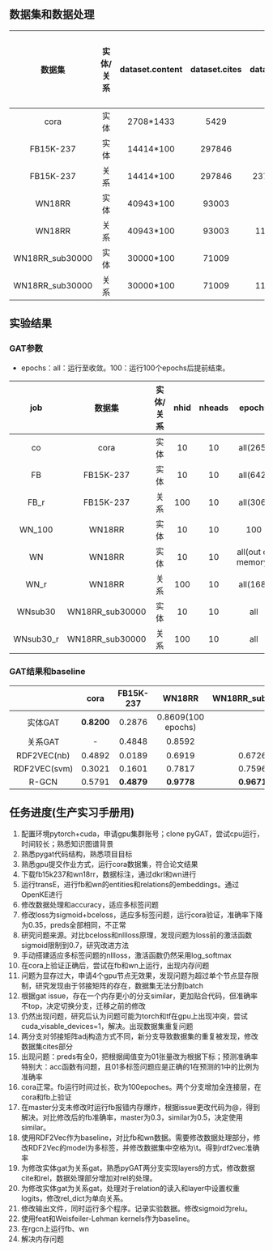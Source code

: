 ## 数据集和数据处理

|  数据集   |实体/关系|dataset.content|dataset.cites|dataset.rel|classes| 数据处理时间 | 运行1个epoch时间 |
| :-------: | :---: | :--------: | :----: | :------: | :----: | :----: | :----: |
|   cora    |  实体 | 2708\*1433 | 5429   |    -     | 7 |   6s  |  0.05s |
| FB15K-237 |  实体 | 14414\*100 | 297846 |    -     |    25    |   11s | 2min40s|
| FB15K-237 |  关系 | 14414\*100 | 297846 | 237\*100 | 25 |   11s | 3min40s|
|   WN18RR  |  实体 | 40943\*100 | 93003  |    -     |    4    |   43s |  26min |
|   WN18RR  |  关系 | 40943\*100 | 93003  |  11\*100 | 4 |   43s |17min10s|
| WN18RR_sub30000 | 实体 | 30000*100 | 71009 | - | 4 | 25s ||
| WN18RR_sub30000 | 关系 | 30000*100 | 71009 | 11\*100 | 4 | 26s ||

## 实验结果

### GAT参数

+ epochs：all：运行至收敛。100：运行100个epochs后提前结束。

|    job    |      数据集     |实体/关系|  nhid | nheads |  epochs  | 运行时间 |
| :-------: | :-------------: | :----: | :---: | :----: | :------: | :------: |
|     co    |        cora     |  实体  |   10  |   10   | all(265) |   30s    |
|     FB    |     FB15K-237   |  实体  |   10  |   10   | all(642) | 27h20min |
|    FB_r   |     FB15K-237   |  关系  |  100  |   10   | all(306) | 18h30min |
|   WN_100  |      WN18RR     |  实体  |   10  |   10   |   100    | 44h20min |
|     WN    |      WN18RR     |  实体  |   10  |   10   |all(out of memory)| - |
|    WN_r   |      WN18RR     |  关系  |  100  |   10   | all(168) | 43h40min |
|  WNsub30  | WN18RR_sub30000 |  实体  |   10  |   10   |   all    |          |
| WNsub30_r | WN18RR_sub30000 |  关系  |  100  |   10   |   all    |          |

### GAT结果和baseline

|              |     cora   |  FB15K-237 |   WN18RR   |WN18RR_sub30000|
| :----------: | :--------: | :--------: | :---------:| :---------:|
|    实体GAT   | **0.8200** |   0.2876   |0.8609(100 epochs)|      |
|    关系GAT   |      -     |   0.4848   |   0.8592   |            |
| RDF2VEC(nb)  |   0.4892   |   0.0189   |   0.6919   |   0.6726   |
| RDF2VEC(svm) |   0.3021   |   0.1601   |   0.7817   |   0.7596   |
|     R-GCN    |   0.5791   | **0.4879** | **0.9778** | **0.9671** |

## 任务进度(生产实习手册用)

1. 配置环境pytorch+cuda，申请gpu集群账号；clone pyGAT，尝试cpu运行，时间较长；熟悉知识图谱背景
2. 熟悉pygat代码结构，熟悉项目目标
3. 熟悉gpu提交作业方式，运行cora数据集，符合论文结果
4. 下载fb15k237和wn18rr，数据标注，通过dkrl和wn进行
5. 运行transE，进行fb和wn的entities和relations的embeddings。通过OpenKE进行
6. 修改数据处理和accuracy，适应多标签问题
7. 修改loss为sigmoid+bceloss，适应多标签问题，运行cora验证，准确率下降为0.35，preds全部相同，不正常
8. 研究问题来源。对比bceloss和nllloss原理，发现问题为loss前的激活函数sigmoid限制到0.7，研究改进方法
9. 手动搭建适应多标签问题的nllloss，激活函数仍然采用log_softmax
10. 在cora上验证正确后，尝试在fb和wn上运行，出现内存问题
11. 问题为显存过大，申请4个gpu节点无效果，发现问题为超过单个节点显存限制，研究发现由于邻接矩阵的存在，数据集无法分割batch
12. 根据gat issue，存在一个内存更小的分支similar，更加贴合代码，但准确率不top，决定切换分支，迁移之前的修改
13. 仍然出现问题，研究后认为问题可能为torch和tf在gpu上出现冲突，尝试cuda_visable_devices=1，解决。出现数据集重复问题
14. 两分支对邻接矩阵adj构造方式不同，新分支导致数据集的重复被发现，修改数据集cites部分
15. 出现问题：preds有全0，把根据阈值变为01张量改为根据下标；预测准确率特别大：acc函数有问题，且01多标签问题应是正确的1在预测的1中的比例为准确率
16. cora正常。fb运行时间过长，砍为100epoches。两个分支增加全连接层，在cora和fb上验证
17. 在master分支未修改时运行fb报错内存爆炸，根据issue更改代码为@，得到解决。对比修改后的fb准确率，master为0.3，similar为0.5，决定使用similar。
18. 使用RDF2Vec作为baseline，对比fb和wn数据。需要修改数据处理部分，修改RDF2Vec的model为多标签，并修改数据集中空格为\t。得到rdf2vec准确率
19. 为修改实体gat为关系gat，熟悉pyGAT两分支实现layers的方式，修改数据cite和rel，数据处理部分增加对rel的处理。
20. 为修改实体gat为关系gat，处理对于relation的读入和layer中设置权重logits，修改rel_dict为单向关系。
21. 修改输出文件，同时运行多个程序。记录实验数据。修改sigmoid为relu。
22. 使用feat和Weisfeiler-Lehman kernels作为baseline。
23. 在rgcn上运行fb、wn
24. 解决内存问题